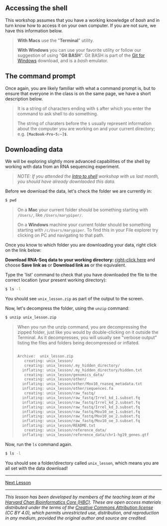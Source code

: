 ## Accessing the shell

This workshop assumes that you have a working knowledge of *bash* and in turn know how to access it on your own computer. If you are not sure, we have this information below.

> **With Macs** use the "**Terminal**" utility. 
> 
> **With Windows** you can use your favorite utility or follow our suggestion of using "**Git BASH**". Git BASH is part of the [Git for Windows](https://git-for-windows.github.io/) download, and is a *bash* emulator.

## The command prompt

Once again, you are likely familiar with what a command prompt is, but to ensure that everyone in the class is on the same page, we have a short description below.

> It is a string of characters ending with `$` after which you enter the command to ask shell to do something. 
>
> The string of charaters before the `$` usually represent information about the computer you are working on and your current directory; e.g. **`[MacBook-Pro-5:~]$`**.

## Downloading data

We will be exploring slightly more advanced capabilities of the shell by working with data from an RNA sequencing experiment. 

> *NOTE: If you attended the [Intro to shell](https://hbctraining.github.io/Training-modules/Intro_shell/) workshop with us last month, you should have already downlaoded this data.*

Before we download the data, let's check the folder we are currently in:

```bash
$ pwd
```

> On a **Mac** your current folder should be something starting with `/Users/`, like `/Users/marypiper/`.
> 
> On a **Windows** machine your current folder should be something starting with `/c/Users/marypiper`. To find this in your File explorer try clicking on PC and navigating to that path.

Once you know to which folder you are downloading your data, right click on the link below:

**Download RNA-Seq data to your working directory:** [right-click here](https://github.com/hbctraining/Training-modules/blob/master/Intro_shell/data/unix_lesson.zip?raw=true) and choose **Save link as** or **Download link as** or the equivalent.

Type the 'list' command to check that you have downloaded the file to the correct location (your present working directory):

```bash
$ ls -l
```

You should see `unix_lesson.zip` as part of the output to the screen.

Now, let's decompress the folder, using the `unzip` command:

```bash
$ unzip unix_lesson.zip 
```

> When you run the unzip command, you are decompressing the zipped folder, just like you would by double-clicking on it outside the Terminal. As it decompresses, you will usually see "verbose output" listing the files and folders being decompressed or inflated.
> 
> ```bash
> 
> Archive:  unix_lesson.zip
>    creating: unix_lesson/
>    creating: unix_lesson/.my_hidden_directory/
>   inflating: unix_lesson/.my_hidden_directory/hidden.txt  
>    creating: unix_lesson/genomics_data/
>    creating: unix_lesson/other/
>   inflating: unix_lesson/other/Mov10_rnaseq_metadata.txt  
>   inflating: unix_lesson/other/sequences.fa  
>    creating: unix_lesson/raw_fastq/
>   inflating: unix_lesson/raw_fastq/Irrel_kd_1.subset.fq  
>   inflating: unix_lesson/raw_fastq/Irrel_kd_2.subset.fq  
>   inflating: unix_lesson/raw_fastq/Irrel_kd_3.subset.fq  
>   inflating: unix_lesson/raw_fastq/Mov10_oe_1.subset.fq  
>   inflating: unix_lesson/raw_fastq/Mov10_oe_2.subset.fq  
>   inflating: unix_lesson/raw_fastq/Mov10_oe_3.subset.fq  
>   inflating: unix_lesson/README.txt  
>    creating: unix_lesson/reference_data/
>   inflating: unix_lesson/reference_data/chr1-hg19_genes.gtf  
> ```

Now, run the `ls` command again. 

```bash
$ ls -l
```

You should see a folder/directory called `unix_lesson`, which means you are all set with the data download! 

***

[Next Lesson](https://hbctraining.github.io/Training-modules/Intermediate_shell/lessons/exploring_basics.html)

***

*This lesson has been developed by members of the teaching team at the [Harvard Chan Bioinformatics Core (HBC)](http://bioinformatics.sph.harvard.edu/). These are open access materials distributed under the terms of the [Creative Commons Attribution license](https://creativecommons.org/licenses/by/4.0/) (CC BY 4.0), which permits unrestricted use, distribution, and reproduction in any medium, provided the original author and source are credited.*
